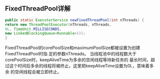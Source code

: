 ## FixedThreadPool详解  

```java
public static ExecutorService newFixedThreadPool(int nThreads) {
return new ThreadPoolExecutor(nThreads, nThreads,
0L, TimeUnit.MILLISECONDS,
new LinkedBlockingQueue<Runnable>());
}
```

FixedThreadPool的corePoolSize和maximumPoolSize都被设置为创建FixedThreadPool时指
定的参数nThreads。
当线程池中的线程数大于corePoolSize时，keepAliveTime为多余的空闲线程等待新任务的
最长时间，超过这个时间后多余的线程将被终止。这里把keepAliveTime设置为0L，意味着多余
的空闲线程会被立即终止。 